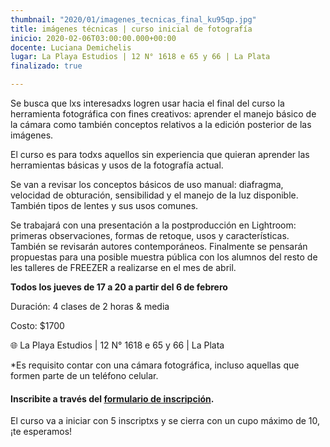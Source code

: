 ```yaml
---
thumbnail: "2020/01/imagenes_tecnicas_final_ku95qp.jpg"
title: imágenes técnicas | curso inicial de fotografía
inicio: 2020-02-06T03:00:00.000+00:00
docente: Luciana Demichelis
lugar: La Playa Estudios | 12 N° 1618 e 65 y 66 | La Plata
finalizado: true

---
```

Se busca que lxs interesadxs logren usar hacia el final del curso la herramienta fotográfica con fines creativos: aprender el manejo básico de la cámara como también conceptos relativos a la edición posterior de las imágenes.

El curso es para todxs aquellos sin experiencia que quieran aprender las herramientas básicas y usos de la fotografía actual.

Se van a revisar los conceptos básicos de uso manual: diafragma, velocidad de obturación, sensibilidad y el manejo de la luz disponible. También tipos de lentes y sus usos comunes.

Se trabajará con una presentación a la postproducción en Lightroom: primeras observaciones, formas de retoque, usos y características. También se revisarán autores contemporáneos. Finalmente se pensarán propuestas para una posible muestra pública con los alumnos del resto de les talleres de FREEZER a realizarse en el mes de abril.

**Todos los jueves de 17 a 20 a partir del 6 de febrero**

Duración: 4 clases de 2 horas & media

Costo: $1700

🌐 La Playa Estudios | 12 N° 1618 e 65 y 66 | La Plata

\*Es requisito contar con una cámara fotográfica, incluso aquellas que formen parte de un teléfono celular.

#### **Inscribite a través del** [**formulario de inscripción**](https://forms.gle/gaTQHfExsLHRY4Rr8 "formulario de inscripción")**.**

El curso va a iniciar con 5 inscriptxs y se cierra con un cupo máximo de 10, ¡te esperamos!
